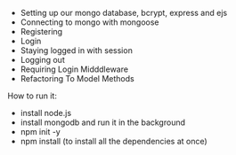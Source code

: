 
- Setting up our mongo database, bcrypt, express and ejs 
- Connecting to mongo with mongoose  
- Registering
- Login
- Staying logged in with session
- Logging out
- Requiring Login Midddleware
- Refactoring To Model Methods

How to run it:

- install node.js
- install mongodb and run it in the background
- npm init -y
- npm install (to install all the dependencies at once)
